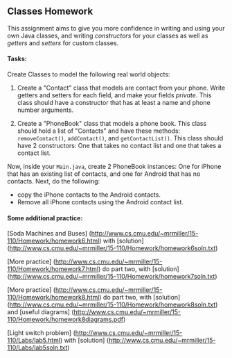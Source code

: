 ## Classes Homework 

This assignment aims to give you more confidence in writing and using your own Java classes, and writing *constructors* for your classes as well as *getters* and *setters* for custom classes.

#### Tasks:

Create Classes to model the following real world objects:
  
  1. Create a "Contact" class that models are contact from your phone. Write getters and setters for each field, and make your fields *private*. This class should have a constructor that has at least a name and phone number arguments.
  
  2. Create a "PhoneBook" class that models a phone book. This class should hold a list of "Contacts" and have these methods: `removeContact()`, `addContact()`, and `getContactList()`. This class should have 2 constructors: One that takes no contact list and one that takes a contact list.
  
  
Now, inside your `Main.java`, create 2 PhoneBook instances: One for iPhone that has an existing list of contacts, and one for Android that has no contacts. Next, do the following:

* copy the iPhone contacts to the Android contacts. 
* Remove all iPhone contacts using the Android contact list.

#### Some additional practice:

[Soda Machines and Buses] (http://www.cs.cmu.edu/~mrmiller/15-110/Homework/homework6.html) with [solution] (http://www.cs.cmu.edu/~mrmiller/15-110/Homework/homework6soln.txt)

[More practice] (http://www.cs.cmu.edu/~mrmiller/15-110/Homework/homework7.html) do part two, with [solution] (http://www.cs.cmu.edu/~mrmiller/15-110/Homework/homework7soln.txt)

[More practice] (http://www.cs.cmu.edu/~mrmiller/15-110/Homework/homework8.html) do part two, with [solution] (http://www.cs.cmu.edu/~mrmiller/15-110/Homework/homework8soln.txt) and [useful diagrams] (http://www.cs.cmu.edu/~mrmiller/15-110/Homework/homework8diagrams.pdf)

[Light switch problem] (http://www.cs.cmu.edu/~mrmiller/15-110/Labs/lab5.html) with [solution] (http://www.cs.cmu.edu/~mrmiller/15-110/Labs/lab5soln.txt)





